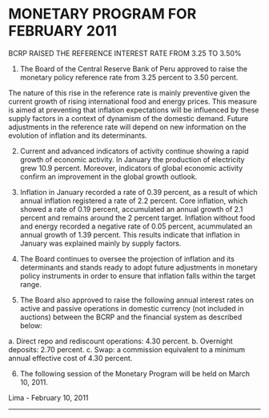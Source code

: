 # MONETARY PROGRAM FOR FEBRUARY 2011
 BCRP RAISED THE REFERENCE INTEREST RATE FROM 3.25 TO 3.50%

1. The Board of the Central Reserve Bank of Peru approved to raise the monetary policy
reference rate from 3.25 percent to 3.50 percent.

The nature of this rise in the reference rate is mainly preventive given the current growth
of rising international food and energy prices. This measure is aimed at preventing that
inflation expectations will be influenced by these supply factors in a context of dynamism
of the domestic demand. Future adjustments in the reference rate will depend on new
information on the evolution of inflation and its determinants.

2. Current and advanced indicators of activity continue showing a rapid growth of economic
activity. In January the production of electricity grew 10.9 percent. Moreover, indicators
of global economic activity confirm an improvement in the global growth outlook.

3. Inflation in January recorded a rate of 0.39 percent, as a result of which annual inflation
registered a rate of 2.2 percent. Core inflation, which showed a rate of 0.19 percent,
accumulated an annual growth of 2.1 percent and remains around the 2 percent target.
Inflation without food and energy recorded a negative rate of 0.05 percent, acummulated
an annual growth of 1.39 percent. This results indicate that inflation in January was
explained mainly by supply factors.

4. The Board continues to oversee the projection of inflation and its determinants and
stands ready to adopt future adjustments in monetary policy instruments in order to
ensure that inflation falls within the target range.

5. The Board also approved to raise the following annual interest rates on active and
passive operations in domestic currency (not included in auctions) between the BCRP
and the financial system as described below:

a. Direct repo and rediscount operations: 4.30 percent.
b. Overnight deposits: 2.70 percent.
c. Swap: a commission equivalent to a minimum annual effective cost of 4.30
percent.

6. The following session of the Monetary Program will be held on March 10, 2011.

Lima - February 10, 2011


-----

